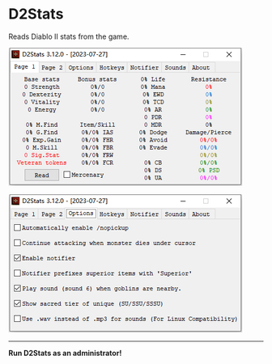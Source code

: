 # D2Stats

Reads Diablo II stats from the game.

![D2Stats window screenshot](Assets/screenshot1.png "D2Stats window screenshot")


![D2Stats window screenshot](Assets/screenshot2.png "D2Stats window screenshot")
____
**Run D2Stats as an administrator!**
